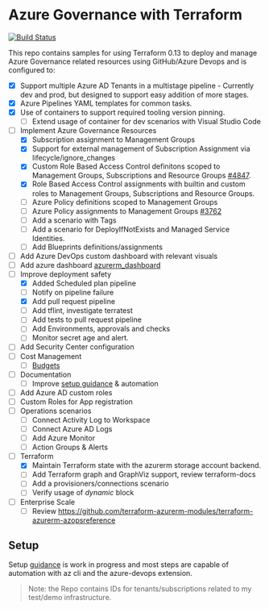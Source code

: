 # Azure Governance with Terraform

[![Build Status](https://dev.azure.com/rjfmachado/azuredemos/_apis/build/status/governance/release/azure.governance.envrelease?branchName=release%2Fr8)](https://dev.azure.com/rjfmachado/azuredemos/_build/latest?definitionId=60&branchName=release%2Fr8)

This repo contains samples for using Terraform 0.13 to deploy and manage Azure Governance related resources using GitHub/Azure Devops and is configured to:

* [x] Support multiple Azure AD Tenants in a multistage pipeline - Currently dev and prod, but designed to support easy addition of more stages.
* [x] Azure Pipelines YAML templates for common tasks.
* [x] Use of containers to support required tooling version pinning.
  * [ ] Extend usage of container for dev scenarios with Visual Studio Code
* [ ] Implement Azure Governance Resources
  * [x] Subscription assignment to Management Groups
  * [x] Support for external management of Subscription Assignment via lifecycle/ignore_changes
  * [x] Custom Role Based Access Control definitons scoped to Management Groups, Subscriptions and Resource Groups [#4847](https://github.com/terraform-providers/terraform-provider-azurerm/issues/4847).
  * [x] Role Based Access Control assignments with builtin and custom roles to Management Groups, Subscriptions and Resource Groups.
  * [ ] Azure Policy definitions scoped to Management Groups
  * [ ] Azure Policy assignments to Management Groups [#3762](https://github.com/terraform-providers/terraform-provider-azurerm/issues/3762)
  * [ ] Add a scenario with Tags
  * [ ] Add a scenario for DeployIfNotExists and Managed Service Identities.
  * [ ] Add Blueprints definitions/assignments
* [ ] Add Azure DevOps custom dashboard with relevant visuals
* [ ] Add azure dashboard [azurerm_dashboard](https://www.terraform.io/docs/providers/azurerm/r/dashboard.html)
* [ ] Improve deployment safety
  * [x] Added Scheduled plan pipeline
  * [ ] Notify on pipeline failure
  * [x] Add pull request pipeline
  * [ ] Add tflint, investigate terratest
  * [ ] Add tests to pull request pipeline
  * [ ] Add Environments, approvals and checks
  * [ ] Monitor secret age and alert.
* [ ] Add Security Center configuration
* [ ] Cost Management
  * [ ] [Budgets](https://github.com/terraform-providers/terraform-provider-azurerm/issues/2677)
* [ ] Documentation
  * [ ] Improve [setup guidance](docs/setup.md) & automation
* [ ] Add Azure AD custom roles
* [ ] Custom Roles for App registration
* [ ] Operations scenarios
  * [ ] Connect Activity Log to Workspace
  * [ ] Connect Azure AD Logs
  * [ ] Add Azure Monitor
  * [ ] Action Groups & Alerts
* [ ] Terraform
  * [x] Maintain Terraform state with the azurerm storage account backend.
  * [ ] Add Terraform graph and GraphViz support, review terraform-docs
  * [ ] Add a provisioners/connections scenario
  * [ ] Verify usage of *dynamic* block
* [ ] Enterprise Scale
  * [ ] Review <https://github.com/terraform-azurerm-modules/terraform-azurerm-azopsreference>

## Setup

Setup [guidance](docs/setup.md) is work in progress and most steps are capable of automation with az cli and the azure-devops extension.

> Note: the Repo contains IDs for tenants/subscriptions related to my test/demo infrastructure.
